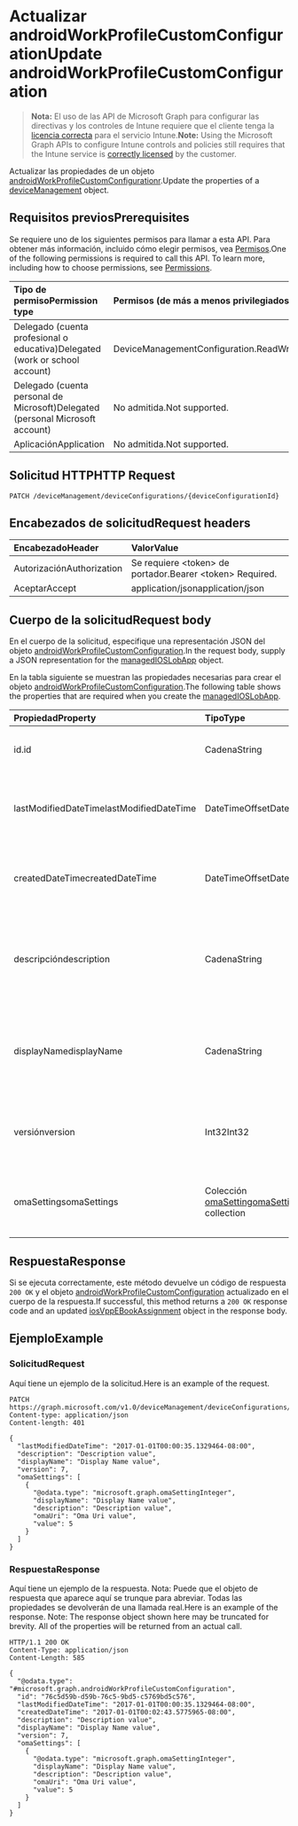 # <a name="update-androidworkprofilecustomconfiguration"></a><span data-ttu-id="91a4d-101">Actualizar androidWorkProfileCustomConfiguration</span><span class="sxs-lookup"><span data-stu-id="91a4d-101">Update androidWorkProfileCustomConfiguration</span></span>

> <span data-ttu-id="91a4d-102">**Nota:** El uso de las API de Microsoft Graph para configurar las directivas y los controles de Intune requiere que el cliente tenga la [licencia correcta](https://go.microsoft.com/fwlink/?linkid=839381) para el servicio Intune.</span><span class="sxs-lookup"><span data-stu-id="91a4d-102">**Note:** Using the Microsoft Graph APIs to configure Intune controls and policies still requires that the Intune service is [correctly licensed](https://go.microsoft.com/fwlink/?linkid=839381) by the customer.</span></span>

<span data-ttu-id="91a4d-103">Actualizar las propiedades de un objeto [androidWorkProfileCustomConfigurationr](../resources/intune_deviceconfig_androidworkprofilecustomconfiguration.md).</span><span class="sxs-lookup"><span data-stu-id="91a4d-103">Update the properties of a [deviceManagement](../resources/intune_deviceconfig_androidworkprofilecustomconfiguration.md) object.</span></span>
## <a name="prerequisites"></a><span data-ttu-id="91a4d-104">Requisitos previos</span><span class="sxs-lookup"><span data-stu-id="91a4d-104">Prerequisites</span></span>
<span data-ttu-id="91a4d-p101">Se requiere uno de los siguientes permisos para llamar a esta API. Para obtener más información, incluido cómo elegir permisos, vea [Permisos](../../../concepts/permissions_reference.md).</span><span class="sxs-lookup"><span data-stu-id="91a4d-p101">One of the following permissions is required to call this API. To learn more, including how to choose permissions, see [Permissions](../../../concepts/permissions_reference.md).</span></span>

|<span data-ttu-id="91a4d-107">Tipo de permiso</span><span class="sxs-lookup"><span data-stu-id="91a4d-107">Permission type</span></span>|<span data-ttu-id="91a4d-108">Permisos (de más a menos privilegiados)</span><span class="sxs-lookup"><span data-stu-id="91a4d-108">Permissions (from most to least privileged)</span></span>|
|:---|:---|
|<span data-ttu-id="91a4d-109">Delegado (cuenta profesional o educativa)</span><span class="sxs-lookup"><span data-stu-id="91a4d-109">Delegated (work or school account)</span></span>|<span data-ttu-id="91a4d-110">DeviceManagementConfiguration.ReadWrite.All</span><span class="sxs-lookup"><span data-stu-id="91a4d-110">DeviceManagementConfiguration.ReadWrite.All</span></span>|
|<span data-ttu-id="91a4d-111">Delegado (cuenta personal de Microsoft)</span><span class="sxs-lookup"><span data-stu-id="91a4d-111">Delegated (personal Microsoft account)</span></span>|<span data-ttu-id="91a4d-112">No admitida.</span><span class="sxs-lookup"><span data-stu-id="91a4d-112">Not supported.</span></span>|
|<span data-ttu-id="91a4d-113">Aplicación</span><span class="sxs-lookup"><span data-stu-id="91a4d-113">Application</span></span>|<span data-ttu-id="91a4d-114">No admitida.</span><span class="sxs-lookup"><span data-stu-id="91a4d-114">Not supported.</span></span>|

## <a name="http-request"></a><span data-ttu-id="91a4d-115">Solicitud HTTP</span><span class="sxs-lookup"><span data-stu-id="91a4d-115">HTTP Request</span></span>
<!-- {
  "blockType": "ignored"
}
-->
``` http
PATCH /deviceManagement/deviceConfigurations/{deviceConfigurationId}
```

## <a name="request-headers"></a><span data-ttu-id="91a4d-116">Encabezados de solicitud</span><span class="sxs-lookup"><span data-stu-id="91a4d-116">Request headers</span></span>
|<span data-ttu-id="91a4d-117">Encabezado</span><span class="sxs-lookup"><span data-stu-id="91a4d-117">Header</span></span>|<span data-ttu-id="91a4d-118">Valor</span><span class="sxs-lookup"><span data-stu-id="91a4d-118">Value</span></span>|
|:---|:---|
|<span data-ttu-id="91a4d-119">Autorización</span><span class="sxs-lookup"><span data-stu-id="91a4d-119">Authorization</span></span>|<span data-ttu-id="91a4d-120">Se requiere &lt;token&gt; de portador.</span><span class="sxs-lookup"><span data-stu-id="91a4d-120">Bearer &lt;token&gt; Required.</span></span>|
|<span data-ttu-id="91a4d-121">Aceptar</span><span class="sxs-lookup"><span data-stu-id="91a4d-121">Accept</span></span>|<span data-ttu-id="91a4d-122">application/json</span><span class="sxs-lookup"><span data-stu-id="91a4d-122">application/json</span></span>|

## <a name="request-body"></a><span data-ttu-id="91a4d-123">Cuerpo de la solicitud</span><span class="sxs-lookup"><span data-stu-id="91a4d-123">Request body</span></span>
<span data-ttu-id="91a4d-124">En el cuerpo de la solicitud, especifique una representación JSON del objeto [androidWorkProfileCustomConfiguration](../resources/intune_deviceconfig_androidworkprofilecustomconfiguration.md).</span><span class="sxs-lookup"><span data-stu-id="91a4d-124">In the request body, supply a JSON representation for the [managedIOSLobApp](../resources/intune_deviceconfig_androidworkprofilecustomconfiguration.md) object.</span></span>

<span data-ttu-id="91a4d-125">En la tabla siguiente se muestran las propiedades necesarias para crear el objeto [androidWorkProfileCustomConfiguration](../resources/intune_deviceconfig_androidworkprofilecustomconfiguration.md).</span><span class="sxs-lookup"><span data-stu-id="91a4d-125">The following table shows the properties that are required when you create the [managedIOSLobApp](../resources/intune_deviceconfig_androidworkprofilecustomconfiguration.md).</span></span>

|<span data-ttu-id="91a4d-126">Propiedad</span><span class="sxs-lookup"><span data-stu-id="91a4d-126">Property</span></span>|<span data-ttu-id="91a4d-127">Tipo</span><span class="sxs-lookup"><span data-stu-id="91a4d-127">Type</span></span>|<span data-ttu-id="91a4d-128">Descripción</span><span class="sxs-lookup"><span data-stu-id="91a4d-128">Description</span></span>|
|:---|:---|:---|
|<span data-ttu-id="91a4d-129">id.</span><span class="sxs-lookup"><span data-stu-id="91a4d-129">id</span></span>|<span data-ttu-id="91a4d-130">Cadena</span><span class="sxs-lookup"><span data-stu-id="91a4d-130">String</span></span>|<span data-ttu-id="91a4d-131">Clave de la entidad.</span><span class="sxs-lookup"><span data-stu-id="91a4d-131">Key of the entity.</span></span> <span data-ttu-id="91a4d-132">Heredado de [deviceConfiguration](../resources/intune_deviceconfig_deviceconfiguration.md)</span><span class="sxs-lookup"><span data-stu-id="91a4d-132">Inherited from [deviceConfiguration](../resources/intune_deviceconfig_deviceconfiguration.md)</span></span>|
|<span data-ttu-id="91a4d-133">lastModifiedDateTime</span><span class="sxs-lookup"><span data-stu-id="91a4d-133">lastModifiedDateTime</span></span>|<span data-ttu-id="91a4d-134">DateTimeOffset</span><span class="sxs-lookup"><span data-stu-id="91a4d-134">DateTimeOffset</span></span>|<span data-ttu-id="91a4d-135">Fecha y hora en la que se modificó el objeto por última vez.</span><span class="sxs-lookup"><span data-stu-id="91a4d-135">DateTime the object was last modified.</span></span> <span data-ttu-id="91a4d-136">Heredado de [deviceConfiguration](../resources/intune_deviceconfig_deviceconfiguration.md)</span><span class="sxs-lookup"><span data-stu-id="91a4d-136">Inherited from [deviceConfiguration](../resources/intune_deviceconfig_deviceconfiguration.md)</span></span>|
|<span data-ttu-id="91a4d-137">createdDateTime</span><span class="sxs-lookup"><span data-stu-id="91a4d-137">createdDateTime</span></span>|<span data-ttu-id="91a4d-138">DateTimeOffset</span><span class="sxs-lookup"><span data-stu-id="91a4d-138">DateTimeOffset</span></span>|<span data-ttu-id="91a4d-139">Fecha y hora en la que se creó el objeto.</span><span class="sxs-lookup"><span data-stu-id="91a4d-139">DateTime the object was created.</span></span> <span data-ttu-id="91a4d-140">Heredado de [deviceConfiguration](../resources/intune_deviceconfig_deviceconfiguration.md)</span><span class="sxs-lookup"><span data-stu-id="91a4d-140">Inherited from [deviceConfiguration](../resources/intune_deviceconfig_deviceconfiguration.md)</span></span>|
|<span data-ttu-id="91a4d-141">descripción</span><span class="sxs-lookup"><span data-stu-id="91a4d-141">description</span></span>|<span data-ttu-id="91a4d-142">Cadena</span><span class="sxs-lookup"><span data-stu-id="91a4d-142">String</span></span>|<span data-ttu-id="91a4d-143">Descripción proporcionada por el administrador de la configuración del dispositivo.</span><span class="sxs-lookup"><span data-stu-id="91a4d-143">Admin provided description of the Device Configuration.</span></span> <span data-ttu-id="91a4d-144">Heredado de [deviceConfiguration](../resources/intune_deviceconfig_deviceconfiguration.md)</span><span class="sxs-lookup"><span data-stu-id="91a4d-144">Inherited from [deviceConfiguration](../resources/intune_deviceconfig_deviceconfiguration.md)</span></span>|
|<span data-ttu-id="91a4d-145">displayName</span><span class="sxs-lookup"><span data-stu-id="91a4d-145">displayName</span></span>|<span data-ttu-id="91a4d-146">Cadena</span><span class="sxs-lookup"><span data-stu-id="91a4d-146">String</span></span>|<span data-ttu-id="91a4d-147">Nombre proporcionado por el administrador de la configuración del dispositivo.</span><span class="sxs-lookup"><span data-stu-id="91a4d-147">Admin provided name of the device configuration.</span></span> <span data-ttu-id="91a4d-148">Heredado de [deviceConfiguration](../resources/intune_deviceconfig_deviceconfiguration.md)</span><span class="sxs-lookup"><span data-stu-id="91a4d-148">Inherited from [deviceConfiguration](../resources/intune_deviceconfig_deviceconfiguration.md)</span></span>|
|<span data-ttu-id="91a4d-149">versión</span><span class="sxs-lookup"><span data-stu-id="91a4d-149">version</span></span>|<span data-ttu-id="91a4d-150">Int32</span><span class="sxs-lookup"><span data-stu-id="91a4d-150">Int32</span></span>|<span data-ttu-id="91a4d-151">Versión de la configuración del dispositivo.</span><span class="sxs-lookup"><span data-stu-id="91a4d-151">Version of the device configuration.</span></span> <span data-ttu-id="91a4d-152">Heredado de [deviceConfiguration](../resources/intune_deviceconfig_deviceconfiguration.md)</span><span class="sxs-lookup"><span data-stu-id="91a4d-152">Inherited from [deviceConfiguration](../resources/intune_deviceconfig_deviceconfiguration.md)</span></span>|
|<span data-ttu-id="91a4d-153">omaSettings</span><span class="sxs-lookup"><span data-stu-id="91a4d-153">omaSettings</span></span>|<span data-ttu-id="91a4d-154">Colección [omaSetting](../resources/intune_deviceconfig_omasetting.md)</span><span class="sxs-lookup"><span data-stu-id="91a4d-154">[omaSetting](../resources/intune_deviceconfig_omasetting.md) collection</span></span>|<span data-ttu-id="91a4d-155">Configuración de OMA.</span><span class="sxs-lookup"><span data-stu-id="91a4d-155">OMA settings.</span></span> <span data-ttu-id="91a4d-156">Esta colección puede contener un máximo de 500 elementos.</span><span class="sxs-lookup"><span data-stu-id="91a4d-156">This collection can contain a maximum of 500 elements.</span></span>|



## <a name="response"></a><span data-ttu-id="91a4d-157">Respuesta</span><span class="sxs-lookup"><span data-stu-id="91a4d-157">Response</span></span>
<span data-ttu-id="91a4d-158">Si se ejecuta correctamente, este método devuelve un código de respuesta `200 OK` y el objeto [androidWorkProfileCustomConfiguration](../resources/intune_deviceconfig_androidworkprofilecustomconfiguration.md) actualizado en el cuerpo de la respuesta.</span><span class="sxs-lookup"><span data-stu-id="91a4d-158">If successful, this method returns a `200 OK` response code and an updated [iosVppEBookAssignment](../resources/intune_deviceconfig_androidworkprofilecustomconfiguration.md) object in the response body.</span></span>

## <a name="example"></a><span data-ttu-id="91a4d-159">Ejemplo</span><span class="sxs-lookup"><span data-stu-id="91a4d-159">Example</span></span>
### <a name="request"></a><span data-ttu-id="91a4d-160">Solicitud</span><span class="sxs-lookup"><span data-stu-id="91a4d-160">Request</span></span>
<span data-ttu-id="91a4d-161">Aquí tiene un ejemplo de la solicitud.</span><span class="sxs-lookup"><span data-stu-id="91a4d-161">Here is an example of the request.</span></span>
``` http
PATCH https://graph.microsoft.com/v1.0/deviceManagement/deviceConfigurations/{deviceConfigurationId}
Content-type: application/json
Content-length: 401

{
  "lastModifiedDateTime": "2017-01-01T00:00:35.1329464-08:00",
  "description": "Description value",
  "displayName": "Display Name value",
  "version": 7,
  "omaSettings": [
    {
      "@odata.type": "microsoft.graph.omaSettingInteger",
      "displayName": "Display Name value",
      "description": "Description value",
      "omaUri": "Oma Uri value",
      "value": 5
    }
  ]
}
```

### <a name="response"></a><span data-ttu-id="91a4d-162">Respuesta</span><span class="sxs-lookup"><span data-stu-id="91a4d-162">Response</span></span>
<span data-ttu-id="91a4d-p109">Aquí tiene un ejemplo de la respuesta. Nota: Puede que el objeto de respuesta que aparece aquí se trunque para abreviar. Todas las propiedades se devolverán de una llamada real.</span><span class="sxs-lookup"><span data-stu-id="91a4d-p109">Here is an example of the response. Note: The response object shown here may be truncated for brevity. All of the properties will be returned from an actual call.</span></span>
``` http
HTTP/1.1 200 OK
Content-Type: application/json
Content-Length: 585

{
  "@odata.type": "#microsoft.graph.androidWorkProfileCustomConfiguration",
  "id": "76c5d59b-d59b-76c5-9bd5-c5769bd5c576",
  "lastModifiedDateTime": "2017-01-01T00:00:35.1329464-08:00",
  "createdDateTime": "2017-01-01T00:02:43.5775965-08:00",
  "description": "Description value",
  "displayName": "Display Name value",
  "version": 7,
  "omaSettings": [
    {
      "@odata.type": "microsoft.graph.omaSettingInteger",
      "displayName": "Display Name value",
      "description": "Description value",
      "omaUri": "Oma Uri value",
      "value": 5
    }
  ]
}
```








